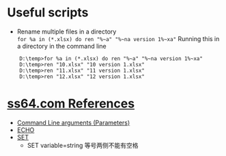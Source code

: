 # Useful scripts
+ Rename multiple files in a directory  
`for %a in (*.xlsx) do ren "%~a" "%~na version 1%~xa"`
Running this in a directory in the command line
```
    D:\temp>for %a in (*.xlsx) do ren "%~a" "%~na version 1%~xa"
    D:\temp>ren "10.xlsx" "10 version 1.xlsx"
    D:\temp>ren "11.xlsx" "11 version 1.xlsx"
    D:\temp>ren "12.xlsx" "12 version 1.xlsx"
```

# [ss64.com References](https://ss64.com/nt/syntax-args.html)
+ [Command Line arguments (Parameters)](https://ss64.com/nt/syntax-args.html)
+ [ECHO](https://ss64.com/nt/echo.html)
+ [SET](https://ss64.com/nt/set.html)  
  + SET variable=string 等号两侧不能有空格
